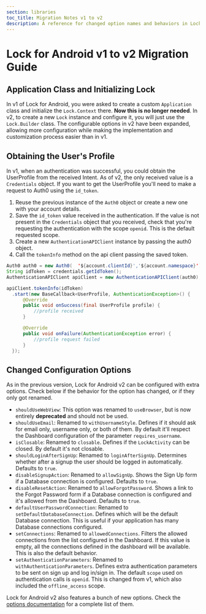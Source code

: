 ```yaml
---
section: libraries
toc_title: Migration Notes v1 to v2
description: A reference for changed option names and behaviors in Lock for Android v2
---
```


# Lock for Android v1 to v2 Migration Guide


## Application Class and Initializing Lock

In v1 of Lock for Android, you were asked to create a custom `Application` class and initialize the `Lock.Context` there. **Now this is no longer needed**. In v2, to create a new `Lock` instance and configure it, you will just use the `Lock.Builder` class. The configurable options in v2 have been expanded, allowing more configuration while making the implementation and customization process easier than in v1.

## Obtaining the User's Profile

In v1, when an authentication was successful, you could obtain the UserProfile from the received Intent. As of v2, the only received value is a `Credentials` object. If you want to get the UserProfile you'll need to make a request to Auth0 using the `id_token`.

1. Reuse the previous instance of the `Auth0` object or create a new one with your account details.
2. Save the `id_token` value received in the authentication. If the value is not present in the `Credentials` object that you received, check that you're requesting the authentication with the scope `openid`. This is the default requested scope.
3. Create a new `AuthenticationAPIClient` instance by passing the auth0 object.
4. Call the `tokenInfo` method on the api client passing the saved token.

```java
Auth0 auth0 = new Auth0(  '${account.clientId}','${account.namespace}');
String idToken = credentials.getIdToken();
AuthenticationAPIClient apiClient = new AuthenticationAPIClient(auth0);

apiClient.tokenInfo(idToken)
  .start(new BaseCallback<UserProfile, AuthenticationException>() {
      @Override
      public void onSuccess(final UserProfile profile) {
          //profile received
      }

      @Override
      public void onFailure(AuthenticationException error) {
          //profile request failed
      }
  });
```

## Changed Configuration Options

As in the previous version, Lock for Android v2 can be configured with extra options. Check below if the behavior for the option has changed, or if they only got renamed.

* `shouldUseWebView`: This option was renamed to `useBrowser`, but is now entirely **deprecated** and should not be used.
* `shouldUseEmail`: Renamed to `withUsernameStyle`. Defines if it should ask for email only, username only, or both of them. By default it'll respect the Dashboard configuration of the parameter `requires_username`.
* `isClosable`: Renamed to `closable`. Defines if the `LockActivity` can be closed. By default it's not closable.
* `shouldLoginAfterSignUp`: Renamed to `loginAfterSignUp`. Determines whether after a signup the user should be logged in automatically. Defaults to `true`.
* `disableSignupAction`: Renamed to `allowSignUp`. Shows the Sign Up form if a Database connection is configured. Defaults to `true`.
* `disableResetAction`: Renamed to `allowForgotPassword`. Shows a link to the Forgot Password form if a Database connection is configured and it's allowed from the Dashboard. Defaults to `true`.
* `defaultUserPasswordConnection`: Renamed to `setDefaultDatabaseConnection`. Defines which will be the default Database connection. This is useful if your application has many Database connections configured.
* `setConnections`: Renamed to `allowedConnections`. Filters the allowed connections from the list configured in the Dashboard. If this value is empty, all the connections defined in the dashboard will be available. This is also the default behavior.
* `setAuthenticationParameters`: Renamed to `withAuthenticationParameters`. Defines extra authentication parameters to be sent on sign up and log in/sign in. The default `scope` used on authentication calls is `openid`. This is changed from v1, which also included the `offline_access` scope. 

Lock for Android v2 also features a bunch of new options. Check the [options documentation](/libraries/lock-android#lock-configuration-options) for a complete list of them.